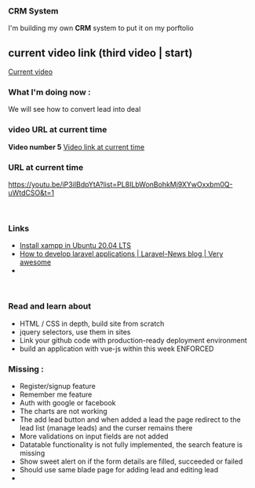 
### CRM System 
I'm building my own **CRM** system to put it on my porftolio

## current video link (third video | start)
[Current video](https://youtu.be/iP3iIBdpYtA?list=PL8ILbWonBohkMj9XYwOxxbm0Q-uWtdCSO&t=1)

### What I'm doing now : 
We will see how to convert lead into deal



### video URL at current time

__Video number 5__
[Video link at current time](https://youtu.be/iP3iIBdpYtA?list=PL8ILbWonBohkMj9XYwOxxbm0Q-uWtdCSO&t=1)


### URL at current time

https://youtu.be/iP3iIBdpYtA?list=PL8ILbWonBohkMj9XYwOxxbm0Q-uWtdCSO&t=1

<br>


### Links

- [Install xampp in Ubuntu 20.04 LTS](https://www.how2shout.com/linux/how-to-install-xampp-on-ubuntu-20-04-lts/)
- [How to develop laravel applications | Laravel-News blog | Very awesome](https://laravel-news.com/how-i-develop-applications-with-laravel)
- 

<br>


### Read and learn about

- HTML / CSS in depth, build site from scratch
- jquery selectors, use them in sites
- Link your github code with production-ready deployment environment
- build an application with vue-js within this week ENFORCED


### Missing : 
- Register/signup feature  
- Remember me feature
- Auth with google or facebook
- The charts are not working
- The add lead button and when added a lead the page redirect to the lead list (manage leads) and the curser remains there
- More validations on input fields are not added
- Datatable functionality is not fully implemented, the search feature is missing
- Show sweet alert on if the form details are filled, succeeded or failed
- Should use same blade page for adding lead and editing lead
- 
